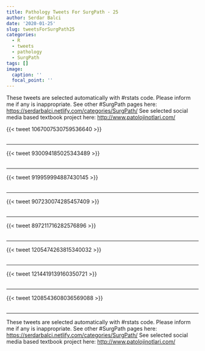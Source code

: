 ```yaml
---
title: Pathology Tweets For SurgPath - 25
author: Serdar Balci
date: '2020-01-25'
slug: tweetsForSurgPath25
categories:
  - R
  - tweets
  - pathology
  - SurgPath
tags: []
image:
  caption: ''
  focal_point: ''
---
```



These tweets are selected automatically with #rstats code. Please inform me if any is inappropriate.
See other #SurgPath pages here: https://serdarbalci.netlify.com/categories/SurgPath/ 
See selected social media based textbook project here: http://www.patolojinotlari.com/

{{< tweet 1067007530759536640 >}}
<br>
<br>
<hr>
{{< tweet 930094185025343489 >}}
<br>
<br>
<hr>
{{< tweet 919959994887430145 >}}
<br>
<br>
<hr>
{{< tweet 907230074285457409 >}}
<br>
<br>
<hr>
{{< tweet 897211716282576896 >}}
<br>
<br>
<hr>
{{< tweet 1205474263815340032 >}}
<br>
<br>
<hr>
{{< tweet 1214419139160350721 >}}
<br>
<br>
<hr>
{{< tweet 1208543608036569088 >}}
<br>
<br>
<hr>


These tweets are selected automatically with #rstats code. Please inform me if any is inappropriate.
See other #SurgPath pages here: https://serdarbalci.netlify.com/categories/SurgPath/ 
See selected social media based textbook project here: http://www.patolojinotlari.com/
